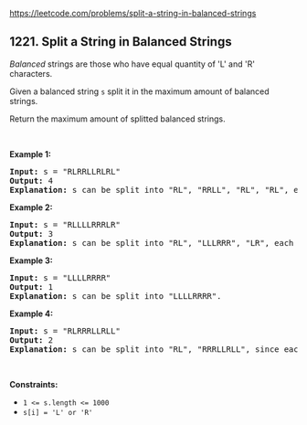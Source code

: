 https://leetcode.com/problems/split-a-string-in-balanced-strings

## 1221. Split a String in Balanced Strings

<div><p><i data-stringify-type="italic">Balanced</i> strings are those who have equal quantity of 'L' and 'R' characters.</p>
<p>Given a balanced string <code data-stringify-type="code">s</code> split it in the maximum amount of balanced strings.</p>
<p>Return the maximum amount of splitted balanced strings.</p>
<p> </p>
<p><strong>Example 1:</strong></p>
<pre><strong>Input:</strong> s = "RLRRLLRLRL"
<strong>Output:</strong> 4
<strong>Explanation: </strong>s can be split into "RL", "RRLL", "RL", "RL", each substring contains same number of 'L' and 'R'.
</pre>
<p><strong>Example 2:</strong></p>
<pre><strong>Input:</strong> s = "RLLLLRRRLR"
<strong>Output:</strong> 3
<strong>Explanation: </strong>s can be split into "RL", "LLLRRR", "LR", each substring contains same number of 'L' and 'R'.
</pre>
<p><strong>Example 3:</strong></p>
<pre><strong>Input:</strong> s = "LLLLRRRR"
<strong>Output:</strong> 1
<strong>Explanation: </strong>s can be split into "LLLLRRRR".
</pre>
<p><strong>Example 4:</strong></p>
<pre><strong>Input:</strong> s = "RLRRRLLRLL"
<strong>Output:</strong> 2
<strong>Explanation: </strong>s can be split into "RL", "RRRLLRLL", since each substring contains an equal number of 'L' and 'R'
</pre>
<p> </p>
<p><strong>Constraints:</strong></p>
<ul>
<li><code>1 &lt;= s.length &lt;= 1000</code></li>
<li><code>s[i] = 'L' or 'R'</code></li>
</ul>
</div>
